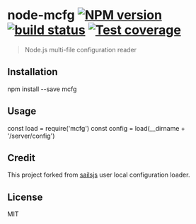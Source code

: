 # node-mcfg [![NPM version][npm-image]][npm-url] [![build status][travis-image]][travis-url] [![Test coverage][coveralls-image]][coveralls-url]

> Node.js multi-file configuration reader

## Installation

  npm install --save mcfg

## Usage

  const load = require('mcfg')
  const config = load(__dirname + '/server/config')

## Credit

This project forked from [sailsjs](https://github.com/balderdashy/sails/blob/5953c2328d465837f86dfe56761991c5cf456748/lib/hooks/moduleloader/index.js#L127) user local configuration loader.

## License

MIT

[npm-image]: https://img.shields.io/npm/v/mcfg.svg?style=flat
[npm-url]: https://npmjs.org/package/mcfg
[travis-image]: https://img.shields.io/travis/CatTail/node-mcfg.svg?style=flat
[travis-url]: https://travis-ci.org/CatTail/node-mcfg
[coveralls-image]: https://img.shields.io/coveralls/CatTail/node-mcfg.svg?style=flat
[coveralls-url]: https://coveralls.io/r/CatTail/node-mcfg?branch=master
